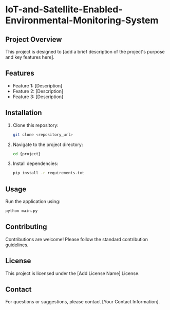 # IoT-and-Satellite-Enabled-Environmental-Monitoring-System

## Project Overview
This project is designed to [add a brief description of the project's purpose and key features here].

## Features
- Feature 1: [Description]
- Feature 2: [Description]
- Feature 3: [Description]

## Installation
1. Clone this repository:
   ```bash
   git clone <repository_url>
   ```
2. Navigate to the project directory:
   ```bash
   cd {project}
   ```
3. Install dependencies:
   ```bash
   pip install -r requirements.txt
   ```

## Usage
Run the application using:
```bash
python main.py
```

## Contributing
Contributions are welcome! Please follow the standard contribution guidelines.

## License
This project is licensed under the [Add License Name] License.

## Contact
For questions or suggestions, please contact [Your Contact Information].

